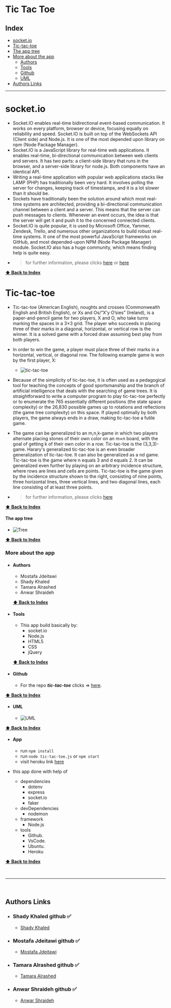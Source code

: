 # Tic Tac Toe

## Index

- [socket.io](#socket.io)
- [Tic-tac-toe](#Tic-tac-toe)
- [The app tree](#The-app-tree)
- [More about the app](#More-about-the-app)
  - [Authors](#Author)
  - [Tools](#Tools)
  - [Github](#Github)
  - [UML](#UML)
- [Authors Links](#Authors-Links)

---

# socket.io

- Socket.IO enables real-time bidirectional event-based communication. It works on every platform, browser or device, focusing equally on reliability and speed. Socket.IO is built on top of the WebSockets API (Client side) and Node.js. It is one of the most depended upon library on npm (Node Package Manager).
- Socket.IO is a JavaScript library for real-time web applications. It enables real-time, bi-directional communication between web clients and servers. It has two parts: a client-side library that runs in the browser, and a server-side library for node.js. Both components have an identical API.
- Writing a real-time application with popular web applications stacks like LAMP (PHP) has traditionally been very hard. It involves polling the server for changes, keeping track of timestamps, and it is a lot slower than it should be.
- Sockets have traditionally been the solution around which most real-time systems are architected, providing a bi-directional communication channel between a client and a server. This means that the server can push messages to clients. Whenever an event occurs, the idea is that the server will get it and push it to the concerned connected clients.
- Socket.IO is quite popular, it is used by Microsoft Office, Yammer, Zendesk, Trello, and numerous other organizations to build robust real-time systems. It one of the most powerful JavaScript frameworks on GitHub, and most depended-upon NPM (Node Package Manager) module. Socket.IO also has a huge community, which means finding help is quite easy.
- > for further information, please clicks [here](https://en.wikipedia.org/wiki/WebSocket) or [here](https://www.tutorialspoint.com/socket.io/socket.io_overview.htm)

**[⬆ Back to Index](#index)**

# Tic-tac-toe

- Tic-tac-toe (American English), noughts and crosses (Commonwealth English and British English), or Xs and Os/“X’y O’sies” (Ireland), is a paper-and-pencil game for two players, X and O, who take turns marking the spaces in a 3×3 grid. The player who succeeds in placing three of their marks in a diagonal, horizontal, or vertical row is the winner. It is a solved game with a forced draw assuming best play from both players.
- In order to win the game, a player must place three of their marks in a horizontal, vertical, or diagonal row. The following example game is won by the first player, X:
  - ![tic-tac-toe](https://upload.wikimedia.org/wikipedia/commons/1/1b/Tic-tac-toe-game-1.svg)
- Because of the simplicity of tic-tac-toe, it is often used as a pedagogical tool for teaching the concepts of good sportsmanship and the branch of artificial intelligence that deals with the searching of game trees. It is straightforward to write a computer program to play tic-tac-toe perfectly or to enumerate the 765 essentially different positions (the state space complexity) or the 26,830 possible games up to rotations and reflections (the game tree complexity) on this space. If played optimally by both players, the game always ends in a draw, making tic-tac-toe a futile game.
- The game can be generalized to an m,n,k-game in which two players alternate placing stones of their own color on an m×n board, with the goal of getting k of their own color in a row. Tic-tac-toe is the (3,3,3)-game. Harary's generalized tic-tac-toe is an even broader generalization of tic-tac-toe. It can also be generalized as a nd game. Tic-tac-toe is the game where n equals 3 and d equals 2. It can be generalized even further by playing on an arbitrary incidence structure, where rows are lines and cells are points. Tic-tac-toe is the game given by the incidence structure shown to the right, consisting of nine points, three horizontal lines, three vertical lines, and two diagonal lines, each line consisting of at least three points.

- > for further information, please clicks [here](https://en.wikipedia.org/wiki/Tic-tac-toe)

**[⬆ Back to Index](#index)**

#### **The app tree**

- ![Tree](./assets/tree.gif)

**[⬆ Back to Index](#index)**

### **More about the app**

- #### Authors

  - Mostafa Jdeitawi
  - Shady Khaled
  - Tamara Alrashed
  - Anwar Shraideh

  **[⬆ Back to Index](#index)**

- #### Tools

  - This app build basically by:
    - socket.io
    - Node.js
    - HTML5
    - CSS
    - jQuery

  **[⬆ Back to Index](#index)**

- #### Github

  - For the repo ***tic-tac-toe*** clicks => [here](https://github.com/jdeitawimostafa/tic-tac-toe).

**[⬆ Back to Index](#index)**

- #### UML

  - ![UML](./assets/UML.png)

**[⬆ Back to Index](#index)**

- #### App

  - run `npm install`
  - run `node tic-tac-toe.js` or `npm start`
  - visit heroku link [here](https://tic-tac-toe-socket-io-401.herokuapp.com/)

- this app done with help of
  - dependencies
    - dotenv
    - express
    - socket.io
    - faker
  - devDependencies
    - nodemon
  - framework
    - Node.js
  - tools
    - Github.
    - VsCode.
    - Ubuntu.
    - Heroku

**[⬆ Back to Index](#index)**

<br>

---
<br>

## Authors Links

- ### Shady Khaled github ✅

  - [Shady Khaled](https://github.com/shadykh)

- ### Mostafa Jdeitawi github ✅

  - [Mostafa Jdeitawi](https://github.com/jdeitawimostafa)

- ### Tamara Alrashed github ✅

  - [Tamara Alrashed](https://github.com/Tamaraalrashed)

- ### Anwar Shraideh github ✅

  - [Anwar Shraideh](https://github.com/anwarshraideh)
